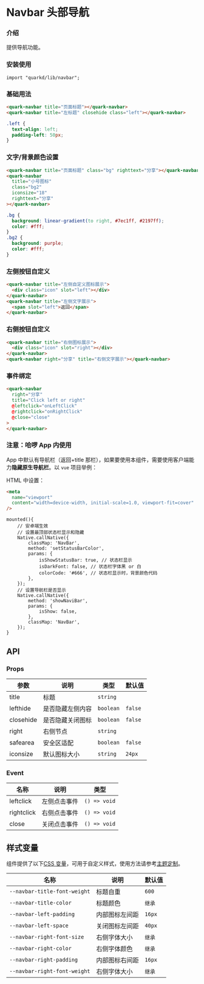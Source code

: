 # Navbar 头部导航

### 介绍

提供导航功能。

### 安装使用

```tsx
import "quarkd/lib/navbar";
```

### 基础用法

```html
<quark-navbar title="页面标题"></quark-navbar>
<quark-navbar title="左标题" closehide class="left"></quark-navbar>
```

```css
.left {
  text-align: left;
  padding-left: 50px;
}
```

### 文字/背景颜色设置

```html
<quark-navbar title="页面标题" class="bg" righttext="分享"></quark-navbar>
<quark-navbar
  title="小号图标"
  class="bg2"
  iconsize="18"
  righttext="分享"
></quark-navbar>
```

```css
.bg {
  background: linear-gradient(to right, #7ec1ff, #2197ff);
  color: #fff;
}
.bg2 {
  background: purple;
  color: #fff;
}
```

### 左侧按钮自定义

```html
<quark-navbar title="左侧自定义图标展示">
  <div class="icon" slot="left"></div>
</quark-navbar>
<quark-navbar title="左侧文字展示">
  <span slot="left">返回</span>
</quark-navbar>
```

### 右侧按钮自定义

```html
<quark-navbar title="右侧图标展示">
  <div class="icon" slot="right"></div>
</quark-navbar>
<quark-navbar right="分享" title="右侧文字展示"></quark-navbar>
```

### 事件绑定

```html
<quark-navbar
  right="分享"
  title="Click left or right"
  @leftclick="onLeftClick"
  @rightclick="onRightClick"
  @close="close"
>
</quark-navbar>
```

### 注意：哈啰 App 内使用

App 中默认有导航栏（返回+title 那栏），如果要使用本组件，需要使用客户端能力**隐藏原生导航栏**。以 `vue` 项目举例：

HTML 中设置：

```html
<meta
  name="viewport"
  content="width=device-width, initial-scale=1.0, viewport-fit=cover"
/>
```

```tsx
mounted(){
    // 安卓端生效
    // 设置最顶部状态栏显示和隐藏
    Native.callNative({
        classMap: 'NavBar',
        method: 'setStatusBarColor',
        params: {
            isShowStatusBar: true, // 状态栏显示
            isDarkFont: false, // 状态栏字体黑 or 白
            colorCode: '#666', // 状态栏显示时，背景颜色代码
        },
    });
    // 设置导航栏是否显示
    Native.callNative({
        method: 'showNaviBar',
        params: {
            isShow: false,
        },
        classMap: 'NavBar',
    });
}
```

## API

### Props

| 参数      | 说明             | 类型      | 默认值  |
| --------- | ---------------- | --------- | ------- |
| title     | 标题             | `string`  |
| lefthide  | 是否隐藏左侧内容 | `boolean` | `false` |
| closehide | 是否隐藏关闭图标 | `boolean` | `false` |
| right     | 右侧节点         | `string`  |
| safearea  | 安全区适配       | `boolean` | `false` |
| iconsize  | 默认图标大小     | `string ` | `24px`  |

### Event

| 名称       | 说明         | 类型         |
| ---------- | ------------ | ------------ |
| leftclick  | 左侧点击事件 | `() => void` |
| rightclick | 右侧点击事件 | `() => void` |
| close      | 关闭点击事件 | `() => void` |

## 样式变量

组件提供了以下[CSS 变量](https://developer.mozilla.org/zh-CN/docs/Web/CSS/Using_CSS_custom_properties)，可用于自定义样式，使用方法请参考[主题定制](#/zh-CN/guide/theme)。

| 名称                         | 说明           | 默认值 |
| ---------------------------- | -------------- | ------ |
| `--navbar-title-font-weight` | 标题自重       | `600`  |
| `--navbar-title-color`       | 标题颜色       | `继承` |
| `--navbar-left-padding`      | 内部图标左间距 | `16px` |
| `--navbar-left-space`        | 关闭图标左间距 | `40px` |
| `--navbar-right-font-size`   | 右侧字体大小   | `继承` |
| `--navbar-right-color`       | 右侧字体颜色   | `继承` |
| `--navbar-right-padding`     | 内部图标右间距 | `16px` |
| `--navbar-right-font-weight` | 右侧字体大小   | `继承` |
